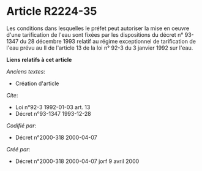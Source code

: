 # Article R2224-35

Les conditions dans lesquelles le préfet peut autoriser la mise en oeuvre d'une tarification de l'eau sont fixées par les
dispositions du décret n° 93-1347 du 28 décembre 1993 relatif au régime exceptionnel de tarification de l'eau prévu au II de
l'article 13 de la loi n° 92-3 du 3 janvier 1992 sur l'eau.

**Liens relatifs à cet article**

_Anciens textes_:

  - Création d'article

_Cite_:

  - Loi n°92-3 1992-01-03 art. 13
  - Décret n°93-1347 1993-12-28

_Codifié par_:

  - Décret n°2000-318 2000-04-07

_Créé par_:

  - Décret n°2000-318 2000-04-07 jorf 9 avril 2000
